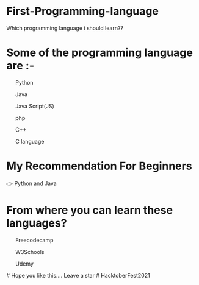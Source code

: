 # First-Programming-language
Which programming language i should learn??

# Some of the programming language are :-
<ol>Python</ol>
<ol>Java</ol>
<ol>Java Script(JS)</ol>
<ol>php</ol>
<ol>C++</ol>
<ol>C language</ol>

# My Recommendation For Beginners
  👉 Python and Java
# From where you can learn these languages?
<ol>Freecodecamp</ol>
<ol>W3Schools</ol>
<ol>Udemy</ol>
# Hope you like this.... Leave a star
# HacktoberFest2021
